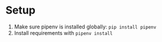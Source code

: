 # Setup
1. Make sure pipenv is installed globally: `pip install pipenv`
2. Install requirements with `pipenv install`
